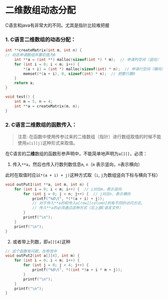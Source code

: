 # 二维数组动态分配

C语言和java有非常大的不同。尤其是指针比较难把握

### 1. C语言二维数组的动态分配：

```c
int **createMatrix(int m, int n) {
// 动态申请数组并置初值为0
    int **a = (int **) malloc(sizeof(int *) * m);  // 申请列空间（竖向）
    for (int i = 0; i < m; i++) {
        *(a + i) = (int *) malloc(sizeof(int) * n);  // 申请行空间（横向）
        memset(*(a + i), 0, sizeof(int) * n);  // 把整行置0
    }
    return a;
}

void test() {
    int m = 5, n = 4;
    int **a = createMatrix(m, n);
}
```

### 2. C语言二维数组的函数传入：

> 注意: 在函数中使用传参过来的二维数组（指针）进行数组取值的时候不能使用`a[i][j]`这种形式来取值。

在C语言的**二维**数组的函数形参声明中，不能简单地声明为`a[][]`，必须：

1. 传入`**a`，然后也传入行数列数信息`m`, `n`（`m` 表示竖向，`n`表示横向）

此时在取值时应以`*(a + i) + j)`这种方式取（`i`, `j`为数组竖向下标与横向下标）

```c
void outPut1(int **a, int m, int n) {
    for (int i = 0; i < m; i++) {  // i对应m，表示竖向
        for (int j = 0; j < n; j++) {  // j对应n，表示横向
            printf("%d\t", *(*(a + i) + j));  
            // 对于传入**a的和传入a[row][column]的有不同的访问方式。
            // 传入**a的必须通过这种方式（见上面C语言文件）
        }
        printf("\n");
    }
    printf("\n");
}
```

2. 或者带上列数，即`a[][4]`这种

```c
// 这个函数有问题，在修改中
void outPut2(int a[][4], int m) {
    for (int i = 0; i < m; i++) {
        for (int j = 0; j < 4; j++) {
            printf("%d\t", *((int *)a + i * m + j));  
        }
        printf("\n");
    }
    printf("\n");
}
```

